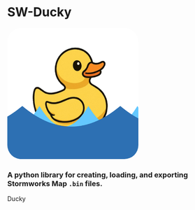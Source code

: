 # SW-Ducky

<img src="content/Ducky-Image.png" style="border-radius: 32px;" width="300">

### A python library for creating, loading, and exporting Stormworks Map `.bin` files.

Ducky 